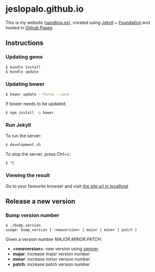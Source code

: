 # jeslopalo.github.io

This is my website ([sandbox.es](http://sandbox.es)), created using [Jekyll](https://jekyllrb.com/) + [Foundation](http://foundation.zurb.com/) and hosted in [Github Pages](https://pages.github.com/)

## Instructions

### Updating gems

```sh
$ bundle install
$ bundle update
```

### Updating bower

```sh
$ bower update --force --save
```

If bower needs to be updated:

```sh
$ npm install -g bower
```

### Run Jekyll

To run the server:

```sh
$ development.sh
```

To stop the server, press Ctrl+c:

```sh
$ ^C
```

### Viewing the result

Go to your favourite browser and visit [the site url in localhost](127.0.0.1:4000)

## Release a new version

### Bump version number

```sh
$ ./bump_version
usage: bump_version [ <newversion> | major | minor | patch ]
```

Given a version number _MAJOR_._MINOR_._PATCH_:

- **\<newversion\>**: new version using [semver](http://semver.org/)
- **major**: increase major version number
- **minor**: increase minor version number
- **patch**: increase patch version number

